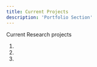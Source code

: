 ```yaml
---
title: Current Projects
description: 'Portfolio Section'
---
```


Current Research projects

1.

2.

3.